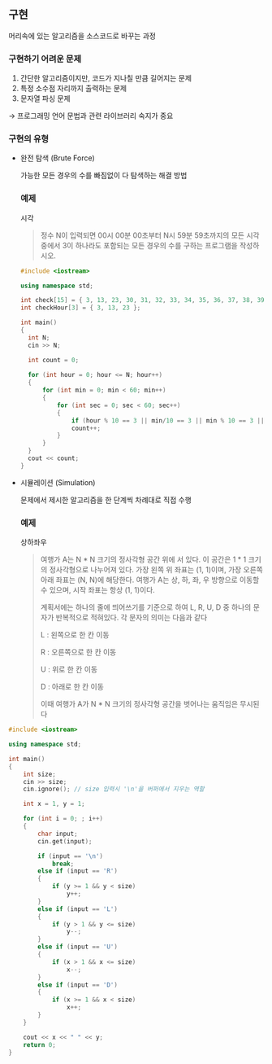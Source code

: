 ## 구현

머리속에 있는 알고리즘을 소스코드로 바꾸는 과정

### 구현하기 어려운 문제 

1. 간단한 알고리즘이지만, 코드가 지나칠 만큼 길어지는 문제
2. 특정 소수점 자리까지 출력하는 문제
3. 문자열 파싱 문제

→ 프로그래밍 언어 문법과 관련 라이브러리 숙지가 중요

### 구현의 유형

- 완전 탐색 (Brute Force)

  가능한 모든 경우의 수를 빠짐없이 다 탐색하는 해결 방법

  ### 예제

  시각

  > 정수 N이 입력되면 00시 00분 00초부터 N시 59분 59초까지의 모든 시각 중에서 3이 하나라도 포함되는 모든 경우의 수를 구하는 프로그램을 작성하시오.

  ``` c++
  #include <iostream>
  
  using namespace std;
  
  int check[15] = { 3, 13, 23, 30, 31, 32, 33, 34, 35, 36, 37, 38, 39, 43, 53 };
  int checkHour[3] = { 3, 13, 23 };
  
  int main()
  {
  	int N;
  	cin >> N;
  
  	int count = 0;
  	
  	for (int hour = 0; hour <= N; hour++)
  	{
  		for (int min = 0; min < 60; min++)
  		{
  			for (int sec = 0; sec < 60; sec++)
  			{
  				if (hour % 10 == 3 || min/10 == 3 || min % 10 == 3 || sec /10 == 3 || sec % 10 == 3)
  				count++;
  			}
  		}
  	}
  	cout << count;
  }
  
  ```

  

- 시뮬레이션 (Simulation)

  문제에서 제시한 알고리즘을 한 단계씩 차례대로 직접 수행
  
  ### 예제
  
  상하좌우
  
  > 여행가 A는 N * N 크기의 정사각형 공간 위에 서 있다. 이 공간은 1 * 1 크기의 정사각형으로 나누어져 있다. 가장 왼쪽 위 좌표는 (1, 1)이며, 가장 오른쪽 아래 좌표는 (N, N)에 해당한다. 여행가 A는 상, 하, 좌, 우 방향으로 이동할 수 있으며, 시작 좌표는 항상 (1, 1)이다. 
  >
  > 계획서에는 하나의 줄에 띄어쓰기를 기준으로 하여 L, R, U, D 중 하나의 문자가 반복적으로 적혀있다. 각 문자의 의미는 다음과 같다
  >
  > L : 왼쪽으로 한 칸 이동
  >
  > R : 오른쪽으로 한 칸 이동
  >
  > U : 위로 한 칸 이동
  >
  > D : 아래로 한 칸 이동
  >
  > 이때 여행가 A가 N * N 크기의 정사각형 공간을 벗어나는 움직임은 무시된다

```c++
#include <iostream>

using namespace std;

int main()
{
	int size;
	cin >> size;
	cin.ignore(); // size 입력시 '\n'을 버퍼에서 지우는 역할

	int x = 1, y = 1;

	for (int i = 0; ; i++)
	{
		char input;
		cin.get(input); 

		if (input == '\n')
			break;
		else if (input == 'R')
		{
			if (y >= 1 && y < size)
				y++;
		}
		else if (input == 'L')
		{
			if (y > 1 && y <= size)
				y--;
		}
		else if (input == 'U')
		{
			if (x > 1 && x <= size)
				x--;
		}
		else if (input == 'D')
		{
			if (x >= 1 && x < size)
				x++;
		}
	}

	cout << x << " " << y;
	return 0;
}
```

